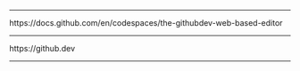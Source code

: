 
<hr>
https://docs.github.com/en/codespaces/the-githubdev-web-based-editor

<br>
<hr>
https://github.dev
<hr>
